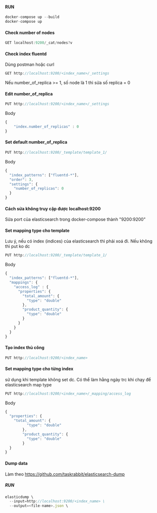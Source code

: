 #### RUN
```javascript
docker-compose up --build
docker-compose up
```
#### Check number of nodes
```javascript
GET localhost:9200/_cat/nodes?v
```
#### Check index fluentd 
Dùng postman hoặc curl
```javascript
GET http://localhost:9200/<index_name>/_settings
```
Nếu number_of_replica >= 1, số node là 1 thì sửa số replica = 0
#### Edit number_of_replica
```javascript
PUT http://localhost:9200/<index_name>/_settings
```
Body
```javascript
{
	"index.number_of_replicas" : 0
}
```
#### Set default number_of_replica
```javascript
PUT http://localhost:9200/_template/template_1/
```
Body
```javascript
{
  "index_patterns": ["fluentd-*"],       
  "order": 3,                     
  "settings": {
    "number_of_replicas": 0
  }
}
```

#### Cách sửa không truy cập được localhost:9200
Sửa port của elasticsearch trong docker-compose thành "9200:9200"

#### Set mapping type cho template
Lưu ý, nếu có index (indices) của elasticsearch thì phải xoá đi. Nếu không thì put ko dc
```javascript
PUT http://localhost:9200/_template/template_1/
```
Body
```javascript
{
  "index_patterns": ["fluentd-*"], 
  "mappings": {
    "access_log" : {
      "properties": {
        "total_amount": {
          "type": "double"
        },
        "product_quantity": {
          "type": "double"
        }
      }
    }
  }
}
```
#### Tạo index thủ công
```javascript
PUT http://localhost:9200/<index_name>
```

#### Set mapping type cho từng index
sử dụng khi template không set dc. Có thể làm hằng ngày trc khi chạy để elasticsearch map type
```javascript
PUT http://localhost:9200/<index_name>/_mapping/access_log 
```
Body
```javascript 
{
  "properties": {
    "total_amount": {
          "type": "double"
        },
        "product_quantity": {
          "type": "double"
        }
  }
}
```
#### Dump data
Làm theo https://github.com/taskrabbit/elasticsearch-dump
##### RUN
```javascript 
elasticdump \
  --input=http://localhost:9200/<index_name> \
  --output=<file-name>.json \
```

